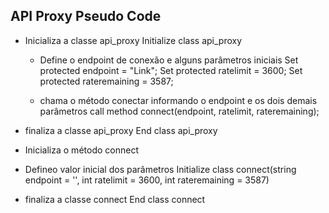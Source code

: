 ## API Proxy Pseudo Code ##

* Inicializa a classe api_proxy
Initialize class api_proxy
	
	* Define o endpoint de conexão e alguns parâmetros iniciais
	Set protected endpoint = "Link";
	Set protected ratelimit = 3600;
	Set protected rateremaining = 3587;

	* chama o método conectar informando o endpoint e os dois demais parâmetros
	call method connect(endpoint, ratelimit, rateremaining);


* finaliza a classe api_proxy
 End class api_proxy


* Inicializa o método connect
* Defineo valor inicial dos parâmetros
Initialize class connect(string endpoint = '', int ratelimit = 3600, int rateremaining = 3587)


* finaliza a classe connect
End class connect